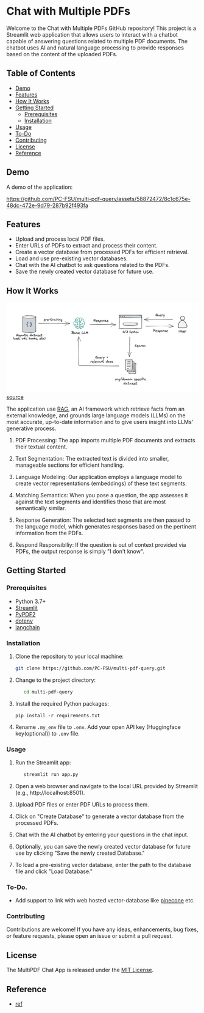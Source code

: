 # Chat with Multiple PDFs

Welcome to the Chat with Multiple PDFs GitHub repository! This project is a Streamlit web application that allows users to interact with a chatbot capable of answering questions related to multiple PDF documents. The chatbot uses AI and natural language processing to provide responses based on the content of the uploaded PDFs.

## Table of Contents
- [Demo](#demo)
- [Features](#features)
- [How It Works](#how-it-works)
- [Getting Started](#getting-started)
  - [Prerequisites](#prerequisites)
  - [Installation](#installation)
- [Usage](#usage)
- [To-Do](#to-do)
- [Contributing](#contributing)
- [License](#license)
- [Reference](#reference)

## Demo
A demo of the application:


https://github.com/PC-FSU/multi-pdf-query/assets/58872472/8c1c675e-48dc-472e-9d79-287b92f493fa



## Features
- Upload and process local PDF files.
- Enter URLs of PDFs to extract and process their content.
- Create a vector database from processed PDFs for efficient retrieval.
- Load and use pre-existing vector databases.
- Chat with the AI chatbot to ask questions related to the PDFs.
- Save the newly created vector database for future use.

## How It Works
![MultiPDF Chat App Diagram](./rag.png) [source](https://miro.medium.com/v2/resize:fit:1127/1*Jq9bEbitg1Pv4oASwEQwJg.png)

The application use [RAG](https://research.ibm.com/blog/retrieval-augmented-generation-RAG), an AI framework which retrieve facts from an external knowledge, and grounds large language models (LLMs) on the most accurate, up-to-date information and to give users insight into LLMs' generative process.

1. PDF Processing: The app imports multiple PDF documents and extracts their textual content.

2. Text Segmentation: The extracted text is divided into smaller, manageable sections for efficient handling.

3. Language Modeling: Our application employs a language model to create vector representations (embeddings) of these text segments.

4. Matching Semantics: When you pose a question, the app assesses it against the text segments and identifies those that are most semantically similar.

5. Response Generation: The selected text segments are then passed to the language model, which generates responses based on the pertinent information from the PDFs.

6. Respond Responsiblliy: If the question is out of context provided via PDFs, the output response is simply "I don't know".


## Getting Started

### Prerequisites
- Python 3.7+
- [Streamlit](https://streamlit.io/)
- [PyPDF2](https://github.com/mstamy2/PyPDF2)
- [dotenv](https://pypi.org/project/python-dotenv/)
- [langchain](https://docs.langchain.com/docs/)

### Installation
1. Clone the repository to your local machine:

   ```bash
   git clone https://github.com/PC-FSU/multi-pdf-query.git

2. Change to the project directory:

   ```bash
      cd multi-pdf-query

3. Install the required Python packages:
   ```
   pip install -r requirements.txt
   ```
   
4. Rename `.my_env` file to `.env`. Add your open API key (Huggingface key(optional)) to `.env` file.

   
### Usage

1. Run the Streamlit app:

   ```bash
      streamlit run app.py

2. Open a web browser and navigate to the local URL provided by Streamlit (e.g., http://localhost:8501).

3. Upload PDF files or enter PDF URLs to process them.

4. Click on "Create Database" to generate a vector database from the processed PDFs.

5. Chat with the AI chatbot by entering your questions in the chat input.

6. Optionally, you can save the newly created vector database for future use by clicking "Save the newly created Database."

7. To load a pre-existing vector database, enter the path to the database file and click "Load Database."

### To-Do.
-  Add support to link with web hosted vector-database like [pinecone](https://www.pinecone.io/) etc.

### Contributing
Contributions are welcome! If you have any ideas, enhancements, bug fixes, or feature requests, please open an issue or submit a pull request.

## License

The MultiPDF Chat App is released under the [MIT License](https://opensource.org/licenses/MIT).

## Reference
- [ref](https://github.com/alejandro-ao/ask-multiple-pdfs)

